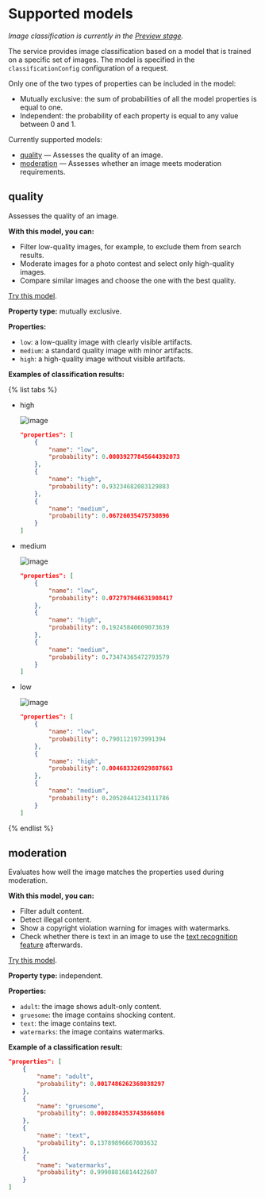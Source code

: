 # Supported models

_Image classification is currently in the [Preview stage](/docs/overview/concepts/launch-stages)._

The service provides image classification based on a model that is trained on a specific set of images. The model is specified in the `classificationConfig` configuration of a request.

Only one of the two types of properties can be included in the model:

* Mutually exclusive: the sum of probabilities of all the model properties is equal to one.
* Independent: the probability of each property is equal to any value between 0 and 1.

Currently supported models:

* [quality](#quality) — Assesses the quality of an image.
* [moderation](#moderation) — Assesses whether an image meets moderation requirements.

## quality

Assesses the quality of an image.

**With this model, you can:**

* Filter low-quality images, for example, to exclude them from search results.
* Moderate images for a photo contest and select only high-quality images.
* Compare similar images and choose the one with the best quality.

[Try this model](../../operations/classification/quality.md).

**Property type:** mutually exclusive.

**Properties:**

* `low`: a low-quality image with clearly visible artifacts.
* `medium`: a standard quality image with minor artifacts.
* `high`: a high-quality image without visible artifacts.

**Examples of classification results:**

{% list tabs %}

- high

  ![image](../../../_assets/vision/high.jpg)

  ```json
  "properties": [
      {
          "name": "low",
          "probability": 0.00039277845644392073
      },
      {
          "name": "high",
          "probability": 0.93234682083129883
      },
      {
          "name": "medium",
          "probability": 0.06726035475730896
      }
  ]
  ```

- medium

  ![image](../../../_assets/vision/medium.jpg)

  ```json
  "properties": [
      {
          "name": "low",
          "probability": 0.072797946631908417
      },
      {
          "name": "high",
          "probability": 0.19245840609073639
      },
      {
          "name": "medium",
          "probability": 0.73474365472793579
      }
  ]
  ```

- low

  ![image](../../../_assets/vision/low.jpg)

  ```json
  "properties": [
      {
          "name": "low",
          "probability": 0.7901121973991394
      },
      {
          "name": "high",
          "probability": 0.004683326929807663
      },
      {
          "name": "medium",
          "probability": 0.20520441234111786
      }
  ]
  ```

{% endlist %}

## moderation

Evaluates how well the image matches the properties used during moderation.

**With this model, you can:**

* Filter adult content.
* Detect illegal content.
* Show a copyright violation warning for images with watermarks.
* Check whether there is text in an image to use the [text recognition feature](../ocr/index.md) afterwards.

[Try this model](../../operations/classification/moderation.md).

**Property type:** independent.

**Properties:**

* `adult`: the image shows adult-only content.
* `gruesome`: the image contains shocking content.
* `text`: the image contains text.
* `watermarks`: the image contains watermarks.

**Example of a classification result:**

```json
"properties": [
    {
        "name": "adult",
        "probability": 0.0017486262368038297
    },
    {
        "name": "gruesome",
        "probability": 0.0002884353743866086
    },
    {
        "name": "text",
        "probability": 0.13789896667003632
    },
    {
        "name": "watermarks",
        "probability": 0.99908816814422607
    }
]
```

